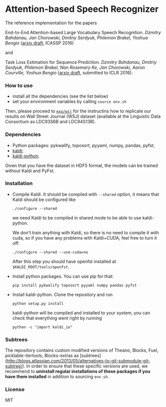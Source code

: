 # Attention-based Speech Recognizer

The reference implementation for the papers

End-to-End Attention-based Large Vocabulary Speech Recognition.
_Dzmitry Bahdanau, Jan Chorowski, Dmitriy Serdyuk, Philemon Brakel, 
Yoshua Bengio_
([arxiv draft](http://arxiv.org/pdf/1508.04395), ICASSP 2016)

and

Task Loss Estimation for Sequence Prediction.
_Dzmitry Bahdanau, Dmitriy Serdyuk, Philémon Brakel, Nan Rosemary Ke, 
Jan Chorowski, Aaron Courville, Yoshua Bengio_
([arxiv draft](http://arxiv.org/pdf/1511.06456), submitted to ICLR 2016).


### How to use

- install all the dependencies (see the list below)
- set your environment variables by calling `source env.sh`

Then, please proceed to [`exp/wsj`](exp/wsj/README.md) for the instructins how
to replicate our results on Wall Street Journal (WSJ) dataset
(available  at  the  Linguistic  Data  Consortium as LDC93S6B and LDC94S13B).

### Dependencies

- Python packages: pykwalify, toposort, pyyaml, numpy, pandas, pyfst;
- [kaldi](https://github.com/kaldi-asr/kaldi);
- [kaldi-python](https://github.com/dmitriy-serdyuk/kaldi-python).

Given that you have the dataset in HDF5 format, the models can be trained
without Kaldi and PyFst.

### Installation

- Compile Kaldi. 
  It should be compiled with 
  `--shared` option, it means that Kaldi should be configured like
  ```
  ./configure --shared
  ```
  we need Kaldi to be compiled in shared mode to be able to use kaldi-python.

  We don't train anything with Kaldi, so there is no need to compile it
  with cuda, so if you have any problems with Kaldi+CUDA, feel free to
  turn it off:
  ```
  ./configure --shared --use-cuda=no
  ```
  After this step you should have openfst installed at `$KALDI_ROOT/tools/openfst`.
- Install python packages.
  You can use pip for that:
  ```
  pip install pykwalify toposort pyyaml numpy pandas pyfst
  ```
- Install kaldi-python.
  Clone the repository and run
  ```
  python setup.py install
  ```
  kaldi-python will be compiled and installed to your system, you can check that 
  everything went right by running
  ```
  python -c "import kaldi_io"
  ```

### Subtrees

The repository contains custom modified versions of Theano, Blocks, Fuel,
picklable-itertools, Blocks-extras as [subtrees]
(http://blogs.atlassian.com/2013/05/alternatives-to-git-submodule-git-subtree/).
In order to ensure that these
specific versions are used, we recommend to **uninstall regular installations
of these packages if you have them installed** in addition to sourcing
`env.sh`.

### License

MIT
